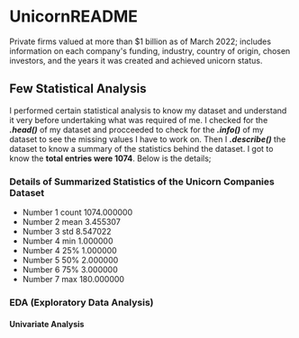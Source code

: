 # UnicornREADME
Private firms valued at more than $1 billion as of March 2022; includes information on each company's funding, industry, country of origin, chosen investors, and the years it was created and achieved unicorn status.
## Few Statistical Analysis
I performed certain statistical analysis to know my dataset and understand it very before undertaking what was required of me. I checked for the **_.head()_** of my dataset and procceeded to check for the **_.info()_** of my dataset to see the missing values I have to work on. Then I **_.describe()_** the dataset to know a summary of the statistics behind the dataset. I got to know the **total entries were 1074**. Below is the details;
### Details of Summarized Statistics of the Unicorn Companies Dataset
* Number 1 count    1074.000000
* Number 2 mean        3.455307
* Number 3 std         8.547022
* Number 4 min         1.000000
* Number 4 25%         1.000000
* Number 5 50%         2.000000
* Number 6 75%         3.000000
* Number 7 max       180.000000
### EDA (Exploratory Data Analysis)
#### Univariate Analysis
